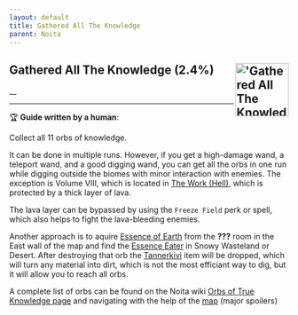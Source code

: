 ```yaml
---
layout: default
title: Gathered All The Knowledge
parent: Noita
---
```


## Gathered All The Knowledge (2.4%) <img align="right" src="https://cdn.cloudflare.steamstatic.com/steamcommunity/public/images/apps/881100/c888cdb9375f8dc2a7ef516ddfb7f2822917aecb.jpg" alt="'Gathered All The Knowledge' achievement icon" width="96" height="96">

__

---

:trophy: **Guide written by a human**:

Collect all 11 orbs of knowledge.

It can be done in multiple runs. However, if you get a high-damage wand, a teleport wand, and a good digging wand, you can get all the orbs in one run while digging outside the biomes with minor interaction with enemies. The exception is Volume VIII, which is located in [The Work (Hell)](<https://noita.wiki.gg/wiki/The_Work_(Hell)>), which is protected by a thick layer of lava.

The lava layer can be bypassed by using the `Freeze Field` perk or spell, which also helps to fight the lava-bleeding enemies.

Another approach is to aquire [Essence of Earth](https://noita.wiki.gg/wiki/Essences) from the **???** room in the East wall of the map and find the [Essence Eater](https://noita.wiki.gg/wiki/Essence_Eater) in Snowy Wasteland or Desert. After destroying that orb the [Tannerkivi](https://noita.wiki.gg/wiki/Tannerkivi) item will be dropped, which will turn any material into dirt, which is not the most efficiant way to dig, but it will allow you to reach all orbs.

A complete list of orbs can be found on the Noita wiki [Orbs of True Knowledge page](https://noita.wiki.gg/wiki/Orb_of_True_Knowledge) and navigating with the help of the [map](https://noita.wiki.gg/wiki/Maps) (major spoilers)

